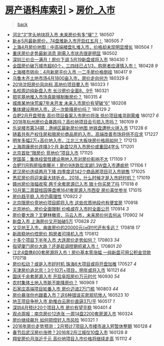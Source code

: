 [房产语料库索引](../../README.md)  > [房价_入市](房价_入市.md)
====
> [back](../README.md)

- [河北“3”字头地块将入市 未来房价有多“壕”？](http://jkwz.applinzi.com/ittc/7100296394256679946.html#%E6%B2%B3%E5%8C%97%E2%80%9C3%E2%80%9D%E5%AD%97%E5%A4%B4%E5%9C%B0%E5%9D%97%E5%B0%86%E5%85%A5%E5%B8%82+%E6%9C%AA%E6%9D%A5%E6%88%BF%E4%BB%B7%E6%9C%89%E5%A4%9A%E2%80%9C%E5%A3%95%E2%80%9D%EF%BC%9F) 180507  
- [新乡5月最新房价，74盘推新入市开启红五月！](http://jkwz.applinzi.com/ittc/7099339272698201104.html#%E6%96%B0%E4%B9%A15%E6%9C%88%E6%9C%80%E6%96%B0%E6%88%BF%E4%BB%B7%EF%BC%8C74%E7%9B%98%E6%8E%A8%E6%96%B0%E5%85%A5%E5%B8%82%E5%BC%80%E5%90%AF%E7%BA%A2%E4%BA%94%E6%9C%88%EF%BC%81) 180505 *7* 
- [上海4月房价地图｜中高端楼盘扎堆入市，价格却未现明显增长](http://jkwz.applinzi.com/ittc/7099201966582531082.html#%E4%B8%8A%E6%B5%B74%E6%9C%88%E6%88%BF%E4%BB%B7%E5%9C%B0%E5%9B%BE%EF%BD%9C%E4%B8%AD%E9%AB%98%E7%AB%AF%E6%A5%BC%E7%9B%98%E6%89%8E%E5%A0%86%E5%85%A5%E5%B8%82%EF%BC%8C%E4%BB%B7%E6%A0%BC%E5%8D%B4%E6%9C%AA%E7%8E%B0%E6%98%8E%E6%98%BE%E5%A2%9E%E9%95%BF) 180504 *1* 
- [重庆房价走势最新消息 刚需入市状态很是明显](http://jkwz.applinzi.com/ittc/7098469748776109062.html#%E9%87%8D%E5%BA%86%E6%88%BF%E4%BB%B7%E8%B5%B0%E5%8A%BF%E6%9C%80%E6%96%B0%E6%B6%88%E6%81%AF+%E5%88%9A%E9%9C%80%E5%85%A5%E5%B8%82%E7%8A%B6%E6%80%81%E5%BE%88%E6%98%AF%E6%98%8E%E6%98%BE) 180502  
- [深圳三价合一满月！房价下调 5月19新盘或将入市](http://jkwz.applinzi.com/ittc/7097879169923023879.html#%E6%B7%B1%E5%9C%B3%E4%B8%89%E4%BB%B7%E5%90%88%E4%B8%80%E6%BB%A1%E6%9C%88%EF%BC%81%E6%88%BF%E4%BB%B7%E4%B8%8B%E8%B0%83+5%E6%9C%8819%E6%96%B0%E7%9B%98%E6%88%96%E5%B0%86%E5%85%A5%E5%B8%82) 180430 *1* 
- [全国房价破万城市超60个，三四线已占1/3，购房者应谨慎入市！](http://jkwz.applinzi.com/ittc/7097118035834045456.html#%E5%85%A8%E5%9B%BD%E6%88%BF%E4%BB%B7%E7%A0%B4%E4%B8%87%E5%9F%8E%E5%B8%82%E8%B6%8560%E4%B8%AA%EF%BC%8C%E4%B8%89%E5%9B%9B%E7%BA%BF%E5%B7%B2%E5%8D%A01%2F3%EF%BC%8C%E8%B4%AD%E6%88%BF%E8%80%85%E5%BA%94%E8%B0%A8%E6%85%8E%E5%85%A5%E5%B8%82%EF%BC%81) 180428 *9* 
- [上海楼市转向：4月新房平价入市 一二手房价格倒挂](http://jkwz.applinzi.com/ittc/7093055024144057355.html#%E4%B8%8A%E6%B5%B7%E6%A5%BC%E5%B8%82%E8%BD%AC%E5%90%91%EF%BC%9A4%E6%9C%88%E6%96%B0%E6%88%BF%E5%B9%B3%E4%BB%B7%E5%85%A5%E5%B8%82+%E4%B8%80%E4%BA%8C%E6%89%8B%E6%88%BF%E4%BB%B7%E6%A0%BC%E5%80%92%E6%8C%82) 180417 *9* 
- [乌鲁木齐土地市场4月1800亩入市，房价走向何方](http://jkwz.applinzi.com/ittc/7085954922745168903.html#%E4%B9%8C%E9%B2%81%E6%9C%A8%E9%BD%90%E5%9C%9F%E5%9C%B0%E5%B8%82%E5%9C%BA4%E6%9C%881800%E4%BA%A9%E5%85%A5%E5%B8%82%EF%BC%8C%E6%88%BF%E4%BB%B7%E8%B5%B0%E5%90%91%E4%BD%95%E6%96%B9) 180329 *6* 
- [2018沈阳房价风向标 高地价项目要入市](http://jkwz.applinzi.com/ittc/7083699364927374346.html#2018%E6%B2%88%E9%98%B3%E6%88%BF%E4%BB%B7%E9%A3%8E%E5%90%91%E6%A0%87+%E9%AB%98%E5%9C%B0%E4%BB%B7%E9%A1%B9%E7%9B%AE%E8%A6%81%E5%85%A5%E5%B8%82) 180323 *1* 
- [名校周边纯新盘入市 长沙房价全面8、9千](http://jkwz.applinzi.com/ittc/7082861318866732038.html#%E5%90%8D%E6%A0%A1%E5%91%A8%E8%BE%B9%E7%BA%AF%E6%96%B0%E7%9B%98%E5%85%A5%E5%B8%82+%E9%95%BF%E6%B2%99%E6%88%BF%E4%BB%B7%E5%85%A8%E9%9D%A28%E3%80%819%E5%8D%83) 180321  
- [把宅基地推入市场真能够制衡房价？](http://jkwz.applinzi.com/ittc/7080560251462222858.html#%E6%8A%8A%E5%AE%85%E5%9F%BA%E5%9C%B0%E6%8E%A8%E5%85%A5%E5%B8%82%E5%9C%BA%E7%9C%9F%E8%83%BD%E5%A4%9F%E5%88%B6%E8%A1%A1%E6%88%BF%E4%BB%B7%EF%BC%9F) 180315 *4* 
- [城南某地块荒废7年未开发 未来入市房价有望破“6”](http://jkwz.applinzi.com/ittc/7067829664523748358.html#%E5%9F%8E%E5%8D%97%E6%9F%90%E5%9C%B0%E5%9D%97%E8%8D%92%E5%BA%9F7%E5%B9%B4%E6%9C%AA%E5%BC%80%E5%8F%91+%E6%9C%AA%E6%9D%A5%E5%85%A5%E5%B8%82%E6%88%BF%E4%BB%B7%E6%9C%89%E6%9C%9B%E7%A0%B4%E2%80%9C6%E2%80%9D) 180208  
- [集体建设用地入市，这一次能降房价吗？](http://jkwz.applinzi.com/ittc/7063976047400190986.html#%E9%9B%86%E4%BD%93%E5%BB%BA%E8%AE%BE%E7%94%A8%E5%9C%B0%E5%85%A5%E5%B8%82%EF%BC%8C%E8%BF%99%E4%B8%80%E6%AC%A1%E8%83%BD%E9%99%8D%E6%88%BF%E4%BB%B7%E5%90%97%EF%BC%9F) 180129 *2* 
- [合肥2月开盘预告 高价项目备案入市房价将涨 低价项目难寻刚需难](http://jkwz.applinzi.com/ittc/7063249684695352326.html#%E5%90%88%E8%82%A52%E6%9C%88%E5%BC%80%E7%9B%98%E9%A2%84%E5%91%8A+%E9%AB%98%E4%BB%B7%E9%A1%B9%E7%9B%AE%E5%A4%87%E6%A1%88%E5%85%A5%E5%B8%82%E6%88%BF%E4%BB%B7%E5%B0%86%E6%B6%A8+%E4%BD%8E%E4%BB%B7%E9%A1%B9%E7%9B%AE%E9%9A%BE%E5%AF%BB%E5%88%9A%E9%9C%80%E9%9A%BE) 180127 *6* 
- [2018年杭州房价会暴跌吗？高价地项目会亏损入市吗？](http://jkwz.applinzi.com/ittc/7056608805377278992.html#2018%E5%B9%B4%E6%9D%AD%E5%B7%9E%E6%88%BF%E4%BB%B7%E4%BC%9A%E6%9A%B4%E8%B7%8C%E5%90%97%EF%BC%9F%E9%AB%98%E4%BB%B7%E5%9C%B0%E9%A1%B9%E7%9B%AE%E4%BC%9A%E4%BA%8F%E6%8D%9F%E5%85%A5%E5%B8%82%E5%90%97%EF%BC%9F) 180109 *9* 
- [乐说楼市第34期：港闸区最新房价地图 地铁盘遭抢火拼入市](http://jkwz.applinzi.com/ittc/7052142664563033105.html#%E4%B9%90%E8%AF%B4%E6%A5%BC%E5%B8%82%E7%AC%AC34%E6%9C%9F%EF%BC%9A%E6%B8%AF%E9%97%B8%E5%8C%BA%E6%9C%80%E6%96%B0%E6%88%BF%E4%BB%B7%E5%9C%B0%E5%9B%BE+%E5%9C%B0%E9%93%81%E7%9B%98%E9%81%AD%E6%8A%A2%E7%81%AB%E6%8B%BC%E5%85%A5%E5%B8%82) 171228 *6* 
- [随着共有产权住房和限房价商品房的入市，高端改善市场将供不应求](http://jkwz.applinzi.com/ittc/7051782159147205648.html#%E9%9A%8F%E7%9D%80%E5%85%B1%E6%9C%89%E4%BA%A7%E6%9D%83%E4%BD%8F%E6%88%BF%E5%92%8C%E9%99%90%E6%88%BF%E4%BB%B7%E5%95%86%E5%93%81%E6%88%BF%E7%9A%84%E5%85%A5%E5%B8%82%EF%BC%8C%E9%AB%98%E7%AB%AF%E6%94%B9%E5%96%84%E5%B8%82%E5%9C%BA%E5%B0%86%E4%BE%9B%E4%B8%8D%E5%BA%94%E6%B1%82) 171227  
- [明年多幅2万+高价地入市，江北三大板块房价格局如何？](http://jkwz.applinzi.com/ittc/7046596347644347408.html#%E6%98%8E%E5%B9%B4%E5%A4%9A%E5%B9%852%E4%B8%87%2B%E9%AB%98%E4%BB%B7%E5%9C%B0%E5%85%A5%E5%B8%82%EF%BC%8C%E6%B1%9F%E5%8C%97%E4%B8%89%E5%A4%A7%E6%9D%BF%E5%9D%97%E6%88%BF%E4%BB%B7%E6%A0%BC%E5%B1%80%E5%A6%82%E4%BD%95%EF%BC%9F) 171213  
- [上海周康房价连降3个月 新盘12月入市房价或重回4字头](http://jkwz.applinzi.com/ittc/7042137206905373713.html#%E4%B8%8A%E6%B5%B7%E5%91%A8%E5%BA%B7%E6%88%BF%E4%BB%B7%E8%BF%9E%E9%99%8D3%E4%B8%AA%E6%9C%88+%E6%96%B0%E7%9B%9812%E6%9C%88%E5%85%A5%E5%B8%82%E6%88%BF%E4%BB%B7%E6%88%96%E9%87%8D%E5%9B%9E4%E5%AD%97%E5%A4%B4) 171201  
- [北京首批“限房价 竞地价”项目入市](http://jkwz.applinzi.com/ittc/7039971934857593873.html#%E5%8C%97%E4%BA%AC%E9%A6%96%E6%89%B9%E2%80%9C%E9%99%90%E6%88%BF%E4%BB%B7+%E7%AB%9E%E5%9C%B0%E4%BB%B7%E2%80%9D%E9%A1%B9%E7%9B%AE%E5%85%A5%E5%B8%82) 171125  
- [党国英：集体经营性建设用地入市对房价影响不大](http://jkwz.applinzi.com/ittc/7033871504830366737.html#%E5%85%9A%E5%9B%BD%E8%8B%B1%EF%BC%9A%E9%9B%86%E4%BD%93%E7%BB%8F%E8%90%A5%E6%80%A7%E5%BB%BA%E8%AE%BE%E7%94%A8%E5%9C%B0%E5%85%A5%E5%B8%82%E5%AF%B9%E6%88%BF%E4%BB%B7%E5%BD%B1%E5%93%8D%E4%B8%8D%E5%A4%A7) 171109 *1* 
- [合肥11月购房指南曝光！房价9连跌后滨湖1.3W盘入市遭疯抢](http://jkwz.applinzi.com/ittc/7032848482912715793.html#%E5%90%88%E8%82%A511%E6%9C%88%E8%B4%AD%E6%88%BF%E6%8C%87%E5%8D%97%E6%9B%9D%E5%85%89%EF%BC%81%E6%88%BF%E4%BB%B79%E8%BF%9E%E8%B7%8C%E5%90%8E%E6%BB%A8%E6%B9%961.3W%E7%9B%98%E5%85%A5%E5%B8%82%E9%81%AD%E7%96%AF%E6%8A%A2) 171106 *1* 
- [武汉房价连续两月下降 四季度这142个商品房项目可入市销售](http://jkwz.applinzi.com/ittc/7028430849173881873.html#%E6%AD%A6%E6%B1%89%E6%88%BF%E4%BB%B7%E8%BF%9E%E7%BB%AD%E4%B8%A4%E6%9C%88%E4%B8%8B%E9%99%8D+%E5%9B%9B%E5%AD%A3%E5%BA%A6%E8%BF%99142%E4%B8%AA%E5%95%86%E5%93%81%E6%88%BF%E9%A1%B9%E7%9B%AE%E5%8F%AF%E5%85%A5%E5%B8%82%E9%94%80%E5%94%AE) 171025  
- [悉尼房价将迎来最大转折点，2018，什么时候才是入市好时机？](http://jkwz.applinzi.com/ittc/7026155200182748176.html#%E6%82%89%E5%B0%BC%E6%88%BF%E4%BB%B7%E5%B0%86%E8%BF%8E%E6%9D%A5%E6%9C%80%E5%A4%A7%E8%BD%AC%E6%8A%98%E7%82%B9%EF%BC%8C2018%EF%BC%8C%E4%BB%80%E4%B9%88%E6%97%B6%E5%80%99%E6%89%8D%E6%98%AF%E5%85%A5%E5%B8%82%E5%A5%BD%E6%97%B6%E6%9C%BA%EF%BC%9F) 171019  
- [赣州房价涨幅收窄 两千余套房源已入市 银十你买房了吗](http://jkwz.applinzi.com/ittc/7025717233509205008.html#%E8%B5%A3%E5%B7%9E%E6%88%BF%E4%BB%B7%E6%B6%A8%E5%B9%85%E6%94%B6%E7%AA%84+%E4%B8%A4%E5%8D%83%E4%BD%99%E5%A5%97%E6%88%BF%E6%BA%90%E5%B7%B2%E5%85%A5%E5%B8%82+%E9%93%B6%E5%8D%81%E4%BD%A0%E4%B9%B0%E6%88%BF%E4%BA%86%E5%90%97) 171018 *6* 
- [10月第二周碧桂园等盘携1641套房源入市西安 房价喜忧参半](http://jkwz.applinzi.com/ittc/7024587806599545872.html#10%E6%9C%88%E7%AC%AC%E4%BA%8C%E5%91%A8%E7%A2%A7%E6%A1%82%E5%9B%AD%E7%AD%89%E7%9B%98%E6%90%BA1641%E5%A5%97%E6%88%BF%E6%BA%90%E5%85%A5%E5%B8%82%E8%A5%BF%E5%AE%89+%E6%88%BF%E4%BB%B7%E5%96%9C%E5%BF%A7%E5%8F%82%E5%8D%8A) 171015  
- [房价趋平稳 入市仍需理性](http://jkwz.applinzi.com/ittc/7016039191551673361.html#%E6%88%BF%E4%BB%B7%E8%B6%8B%E5%B9%B3%E7%A8%B3+%E5%85%A5%E5%B8%82%E4%BB%8D%E9%9C%80%E7%90%86%E6%80%A7) 170922 *2* 
- [北京限房价竞地价项目即将入市 这些优质地段也有便宜房](http://jkwz.applinzi.com/ittc/7014665865440789521.html#%E5%8C%97%E4%BA%AC%E9%99%90%E6%88%BF%E4%BB%B7%E7%AB%9E%E5%9C%B0%E4%BB%B7%E9%A1%B9%E7%9B%AE%E5%8D%B3%E5%B0%86%E5%85%A5%E5%B8%82+%E8%BF%99%E4%BA%9B%E4%BC%98%E8%B4%A8%E5%9C%B0%E6%AE%B5%E4%B9%9F%E6%9C%89%E4%BE%BF%E5%AE%9C%E6%88%BF) 170918  
- [北京地价、房价全面限制 价格或在入市时全面公开](http://jkwz.applinzi.com/ittc/7013110155024270353.html#%E5%8C%97%E4%BA%AC%E5%9C%B0%E4%BB%B7%E3%80%81%E6%88%BF%E4%BB%B7%E5%85%A8%E9%9D%A2%E9%99%90%E5%88%B6+%E4%BB%B7%E6%A0%BC%E6%88%96%E5%9C%A8%E5%85%A5%E5%B8%82%E6%97%B6%E5%85%A8%E9%9D%A2%E5%85%AC%E5%BC%80) 170914 *3* 
- [房价要大跌？王健林撤资，马云入市，未来房价何去何从](http://jkwz.applinzi.com/ittc/7008717438517249040.html#%E6%88%BF%E4%BB%B7%E8%A6%81%E5%A4%A7%E8%B7%8C%EF%BC%9F%E7%8E%8B%E5%81%A5%E6%9E%97%E6%92%A4%E8%B5%84%EF%BC%8C%E9%A9%AC%E4%BA%91%E5%85%A5%E5%B8%82%EF%BC%8C%E6%9C%AA%E6%9D%A5%E6%88%BF%E4%BB%B7%E4%BD%95%E5%8E%BB%E4%BD%95%E4%BB%8E) 170902 *14* 
- [新盘入市 上海房价又开始破5万](http://jkwz.applinzi.com/ittc/7006897064087389200.html#%E6%96%B0%E7%9B%98%E5%85%A5%E5%B8%82+%E4%B8%8A%E6%B5%B7%E6%88%BF%E4%BB%B7%E5%8F%88%E5%BC%80%E5%A7%8B%E7%A0%B45%E4%B8%87) 170828 *22* 
- [又见地王入市，甪直房价的20000元/㎡时代还有多远？](http://jkwz.applinzi.com/ittc/7003066434262139921.html#%E5%8F%88%E8%A7%81%E5%9C%B0%E7%8E%8B%E5%85%A5%E5%B8%82%EF%BC%8C%E7%94%AA%E7%9B%B4%E6%88%BF%E4%BB%B7%E7%9A%8420000%E5%85%83%2F%E3%8E%A1%E6%97%B6%E4%BB%A3%E8%BF%98%E6%9C%89%E5%A4%9A%E8%BF%9C%EF%BC%9F) 170818 *17* 
- [新政稳地价控房价 购房者可择机入市](http://jkwz.applinzi.com/ittc/7000890399349277713.html#%E6%96%B0%E6%94%BF%E7%A8%B3%E5%9C%B0%E4%BB%B7%E6%8E%A7%E6%88%BF%E4%BB%B7+%E8%B4%AD%E6%88%BF%E8%80%85%E5%8F%AF%E6%8B%A9%E6%9C%BA%E5%85%A5%E5%B8%82) 170812  
- [十多个项目下半年入市 大连房价走势如何？](http://jkwz.applinzi.com/ittc/6997524605949182993.html#%E5%8D%81%E5%A4%9A%E4%B8%AA%E9%A1%B9%E7%9B%AE%E4%B8%8B%E5%8D%8A%E5%B9%B4%E5%85%A5%E5%B8%82+%E5%A4%A7%E8%BF%9E%E6%88%BF%E4%BB%B7%E8%B5%B0%E5%8A%BF%E5%A6%82%E4%BD%95%EF%BC%9F) 170803 *34* 
- [指望厦门房价大跌？还是趁调控期抓紧入市！](http://jkwz.applinzi.com/ittc/6996853017616581648.html#%E6%8C%87%E6%9C%9B%E5%8E%A6%E9%97%A8%E6%88%BF%E4%BB%B7%E5%A4%A7%E8%B7%8C%EF%BC%9F%E8%BF%98%E6%98%AF%E8%B6%81%E8%B0%83%E6%8E%A7%E6%9C%9F%E6%8A%93%E7%B4%A7%E5%85%A5%E5%B8%82%EF%BC%81) 170801 *20* 
- [江北4盘携600套房源将入市！房价基本零涨幅 一纯新盘可用公积金贷款](http://jkwz.applinzi.com/ittc/6991696730490668049.html#%E6%B1%9F%E5%8C%974%E7%9B%98%E6%90%BA600%E5%A5%97%E6%88%BF%E6%BA%90%E5%B0%86%E5%85%A5%E5%B8%82%EF%BC%81%E6%88%BF%E4%BB%B7%E5%9F%BA%E6%9C%AC%E9%9B%B6%E6%B6%A8%E5%B9%85+%E4%B8%80%E7%BA%AF%E6%96%B0%E7%9B%98%E5%8F%AF%E7%94%A8%E5%85%AC%E7%A7%AF%E9%87%91%E8%B4%B7%E6%AC%BE) 170718  
- [房价松动？或是入市好时机 珠海6大项目或将开盘加推](http://jkwz.applinzi.com/ittc/6972368312150262788.html#%E6%88%BF%E4%BB%B7%E6%9D%BE%E5%8A%A8%EF%BC%9F%E6%88%96%E6%98%AF%E5%85%A5%E5%B8%82%E5%A5%BD%E6%97%B6%E6%9C%BA+%E7%8F%A0%E6%B5%B76%E5%A4%A7%E9%A1%B9%E7%9B%AE%E6%88%96%E5%B0%86%E5%BC%80%E7%9B%98%E5%8A%A0%E6%8E%A8) 170527 *4* 
- [天津房价追北京！3个10万+项目，明年或将入市](http://jkwz.applinzi.com/ittc/6902873611626349573.html#%E5%A4%A9%E6%B4%A5%E6%88%BF%E4%BB%B7%E8%BF%BD%E5%8C%97%E4%BA%AC%EF%BC%813%E4%B8%AA10%E4%B8%87%2B%E9%A1%B9%E7%9B%AE%EF%BC%8C%E6%98%8E%E5%B9%B4%E6%88%96%E5%B0%86%E5%85%A5%E5%B8%82) 161121 *64* 
- [国庆千余套房源入市 开启阜阳房价万元时代](http://jkwz.applinzi.com/ittc/6883667366671549445.html#%E5%9B%BD%E5%BA%86%E5%8D%83%E4%BD%99%E5%A5%97%E6%88%BF%E6%BA%90%E5%85%A5%E5%B8%82+%E5%BC%80%E5%90%AF%E9%98%9C%E9%98%B3%E6%88%BF%E4%BB%B7%E4%B8%87%E5%85%83%E6%97%B6%E4%BB%A3) 160930 *54* 
- [农村集体土地入市能不能降房价？](http://jkwz.applinzi.com/ittc/6875754972507014148.html#%E5%86%9C%E6%9D%91%E9%9B%86%E4%BD%93%E5%9C%9F%E5%9C%B0%E5%85%A5%E5%B8%82%E8%83%BD%E4%B8%8D%E8%83%BD%E9%99%8D%E6%88%BF%E4%BB%B7%EF%BC%9F) 160909 *1* 
- [石家庄高端项目轮番入市 房价迈进2万门槛](http://jkwz.applinzi.com/ittc/6862046931974620165.html#%E7%9F%B3%E5%AE%B6%E5%BA%84%E9%AB%98%E7%AB%AF%E9%A1%B9%E7%9B%AE%E8%BD%AE%E7%95%AA%E5%85%A5%E5%B8%82+%E6%88%BF%E4%BB%B7%E8%BF%88%E8%BF%9B2%E4%B8%87%E9%97%A8%E6%A7%9B) 160803 *44* 
- [房价暴涨你也跟着入市？这6种错误买房观坑惨人](http://jkwz.applinzi.com/ittc/6835340442060981252.html#%E6%88%BF%E4%BB%B7%E6%9A%B4%E6%B6%A8%E4%BD%A0%E4%B9%9F%E8%B7%9F%E7%9D%80%E5%85%A5%E5%B8%82%EF%BC%9F%E8%BF%996%E7%A7%8D%E9%94%99%E8%AF%AF%E4%B9%B0%E6%88%BF%E8%A7%82%E5%9D%91%E6%83%A8%E4%BA%BA) 160523 *10* 
- [地王项目争抢入市 助推白云房价直逼3万/平](http://jkwz.applinzi.com/ittc/6833255534899512325.html#%E5%9C%B0%E7%8E%8B%E9%A1%B9%E7%9B%AE%E4%BA%89%E6%8A%A2%E5%85%A5%E5%B8%82+%E5%8A%A9%E6%8E%A8%E7%99%BD%E4%BA%91%E6%88%BF%E4%BB%B7%E7%9B%B4%E9%80%BC3%E4%B8%87%2F%E5%B9%B3) 160517 *1* 
- [深圳4月预计20个项目入市 房价有望平稳](http://jkwz.applinzi.com/ittc/6816064227328394244.html#%E6%B7%B1%E5%9C%B34%E6%9C%88%E9%A2%84%E8%AE%A120%E4%B8%AA%E9%A1%B9%E7%9B%AE%E5%85%A5%E5%B8%82+%E6%88%BF%E4%BB%B7%E6%9C%89%E6%9C%9B%E5%B9%B3%E7%A8%B3) 160401 *4* 
- [观点周报：南京房价12连涨 一周14盘2200套房源入市](http://jkwz.applinzi.com/ittc/6813095142797870085.html#%E8%A7%82%E7%82%B9%E5%91%A8%E6%8A%A5%EF%BC%9A%E5%8D%97%E4%BA%AC%E6%88%BF%E4%BB%B712%E8%BF%9E%E6%B6%A8+%E4%B8%80%E5%91%A814%E7%9B%982200%E5%A5%97%E6%88%BF%E6%BA%90%E5%85%A5%E5%B8%82) 160324  
- [房价继续飙升 如何把控好入市风险](http://jkwz.applinzi.com/ittc/6811973762794652676.html#%E6%88%BF%E4%BB%B7%E7%BB%A7%E7%BB%AD%E9%A3%99%E5%8D%87+%E5%A6%82%E4%BD%95%E6%8A%8A%E6%8E%A7%E5%A5%BD%E5%85%A5%E5%B8%82%E9%A3%8E%E9%99%A9) 160321 *1* 
- [2016年房价走势预测：2月预计7项目入市楼市进入短暂休整期](http://jkwz.applinzi.com/ittc/6792419065075336196.html#2016%E5%B9%B4%E6%88%BF%E4%BB%B7%E8%B5%B0%E5%8A%BF%E9%A2%84%E6%B5%8B%EF%BC%9A2%E6%9C%88%E9%A2%84%E8%AE%A17%E9%A1%B9%E7%9B%AE%E5%85%A5%E5%B8%82%E6%A5%BC%E5%B8%82%E8%BF%9B%E5%85%A5%E7%9F%AD%E6%9A%82%E4%BC%91%E6%95%B4%E6%9C%9F) 160128 *4* 
- [春节后武汉房价涨停？2016年2月江城仅10盘入市](http://jkwz.applinzi.com/ittc/6792311613176677380.html#%E6%98%A5%E8%8A%82%E5%90%8E%E6%AD%A6%E6%B1%89%E6%88%BF%E4%BB%B7%E6%B6%A8%E5%81%9C%EF%BC%9F2016%E5%B9%B42%E6%9C%88%E6%B1%9F%E5%9F%8E%E4%BB%8510%E7%9B%98%E5%85%A5%E5%B8%82) 160128 *8* 
- [翔安房价月涨近千元 高价地项目入市价格将继续走高](http://jkwz.applinzi.com/ittc/6763730290447221765.html#%E7%BF%94%E5%AE%89%E6%88%BF%E4%BB%B7%E6%9C%88%E6%B6%A8%E8%BF%91%E5%8D%83%E5%85%83+%E9%AB%98%E4%BB%B7%E5%9C%B0%E9%A1%B9%E7%9B%AE%E5%85%A5%E5%B8%82%E4%BB%B7%E6%A0%BC%E5%B0%86%E7%BB%A7%E7%BB%AD%E8%B5%B0%E9%AB%98) 151112 *4* 
